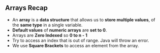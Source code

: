 ## Arrays Recap
- An **array** is a **data structure** that allows us to **store multiple values**, of the **same type** in a single variable.
- **Default values** of **numeric arrays** are **set to 0**.
- Arrays are **Zero Indexed** so **0 to n - 1**
- Try to access an index that is out of range. Java will throw an error.
- We use **Square Brackets** to access an element from the array.